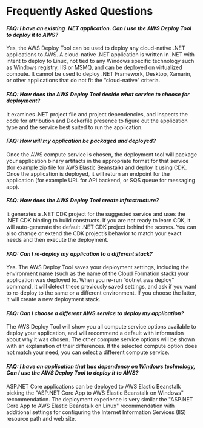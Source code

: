 # Frequently Asked Questions

#### *FAQ: I have an existing .NET application. Can I use the AWS Deploy Tool to deploy it to AWS?*
Yes, the AWS Deploy Tool can be used to deploy any cloud-native .NET applications to AWS. A cloud-native .NET application is written in .NET with intent to deploy to Linux, not tied to any Windows specific technology such as Windows registry, IIS or MSMQ, and can be deployed on virtualized compute. It cannot be used to deploy .NET Framework, Desktop, Xamarin, or other applications that do not fit the “cloud-native” criteria.

#### *FAQ: How does the AWS Deploy Tool decide what service to choose for deployment?*
It examines .NET project file and project dependencies, and inspects the code for attribution and Dockerfile presence to figure out the application type and the service best suited to run the application.

#### *FAQ: How will my application be packaged and deployed?*
Once the AWS compute service is chosen, the deployment tool will package your application binary artifacts in the appropriate format for that service (for example zip file for AWS Elastic Beanstalk) and deploy it using CDK. Once the application is deployed, it will return an endpoint for the application (for example URL for API backend, or SQS queue for messaging app).

#### *FAQ: How does the AWS Deploy Tool  create infrastructure?*
It generates a .NET CDK project for the suggested service and uses the .NET CDK binding to build constructs. If you are not ready to learn CDK, it will auto-generate the default .NET CDK project behind the scenes. You can also change or extend the CDK project’s behavior to match your exact needs and then execute the deployment.

#### *FAQ: Can I re-deploy my application to a different stack?*
Yes. The AWS Deploy Tool saves your deployment settings, including the environment name (such as the name of the Cloud Formation stack) your application was deployed to. When you re-run “dotnet aws deploy” command, it will detect these previously saved settings, and ask if you want to re-deploy to the same or a different environment. If you choose the latter, it will create a new deployment stack.

#### *FAQ: Can I choose a different AWS service to deploy my application?*
The AWS Deploy Tool  will show you all compute service options available to deploy your application, and will recommend a default with information about why it was chosen. The other compute service options will be shown with an explanation of their differences. If the selected compute option does not match your need, you can select a different compute service.

#### *FAQ: I have an application that has dependency on Windows technology, Can I use the AWS Deploy Tool to deploy it to AWS?*
ASP.NET Core applications can be deployed to AWS Elastic Beanstalk picking the "ASP.NET Core App to AWS Elastic Beanstalk on Windows" recommendation. The deployment experience is very similar the "ASP.NET Core App to AWS Elastic Beanstalk on Linux" recommendation with additional settings for configuring the Internet Information Services (IIS) resource path and web site.
